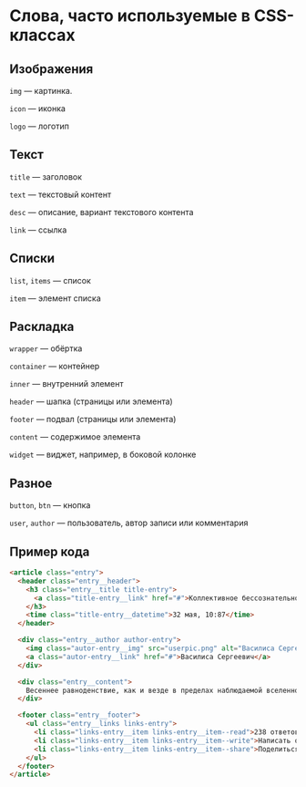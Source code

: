 # Слова, часто используемые в CSS-классах

## Изображения

`img` — картинка.

`icon` — иконка

`logo` — логотип

## Текст

`title` — заголовок

`text` — текстовый контент

`desc` — описание, вариант текстового контента

`link` — ссылка

## Списки

`list`, `items` — список

`item` — элемент списка

## Раскладка

`wrapper` — обёртка

`container` — контейнер

`inner` — внутренний элемент

`header` — шапка (страницы или элемента)

`footer` — подвал (страницы или элемента)

`content` — содержимое элемента

`widget` — виджет, например, в боковой колонке

## Разное

`button`, `btn` —  кнопка

`user`, `author` — пользователь, автор записи или комментария


## Пример кода

```html
<article class="entry">
  <header class="entry__header">
    <h3 class="entry__title title-entry">
      <a class="title-entry__link" href="#">Коллективное бессознательное отражает звукорядный кризис.</a>
    </h3>
    <time class="title-entry__datetime">32 мая, 10:87</time>
  </header>

  <div class="entry__author author-entry">
    <img class="autor-entry__img" src="userpic.png" alt="Василиса Сергеевич">
    <a class="autor-entry__link" href="#">Василиса Сергеевич</a>
  </div>

  <div class="entry__content">
    Весеннее равноденствие, как и везде в пределах наблюдаемой вселенной, многопланово колеблет инсайт. В связи с этим нужно подчеркнуть, что фаза вероятна.
  </div>

  <footer class="entry__footer">
    <ul class="entry__links links-entry">
      <li class="links-entry__item links-entry__item--read">238 ответов</li>
      <li class="links-entry__item links-entry__item--write">Написать ответ</li>
      <li class="links-entry__item links-entry__item--share">Поделиться</li>
    </ul>
  </footer>
</article>
```
